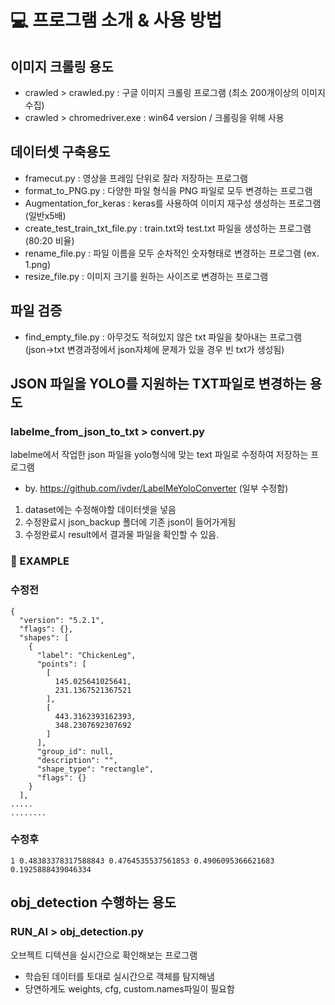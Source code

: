 # 💻 프로그램 소개 & 사용 방법

## 이미지 크롤링 용도
- crawled > crawled.py : 구글 이미지 크롤링 프로그램 (최소 200개이상의 이미지 수집)
- crawled > chromedriver.exe : win64 version / 크롤링을 위해 사용


## 데이터셋 구축용도
- framecut.py : 영상을 프레임 단위로 잘라 저장하는 프로그램
- format_to_PNG.py : 다양한 파일 형식을 PNG 파일로 모두 변경하는 프로그램
- Augmentation_for_keras : keras를 사용하여 이미지 재구성 생성하는 프로그램 (일반x5배)
- create_test_train_txt_file.py : train.txt와 test.txt 파일을 생성하는 프로그램 (80:20 비율)
- rename_file.py : 파일 이름을 모두 순차적인 숫자형태로 변경하는 프로그램 (ex. 1.png)
- resize_file.py : 이미지 크기를 원하는 사이즈로 변경하는 프로그램

## 파일 검증
- find_empty_file.py : 아무것도 적혀있지 않은 txt 파일을 찾아내는 프로그램<br>
(json->txt 변경과정에서 json자체에 문제가 있을 경우 빈 txt가 생성됨)

## JSON 파일을 YOLO를 지원하는 TXT파일로 변경하는 용도
### labelme_from_json_to_txt > convert.py
labelme에서 작업한 json 파일을 yolo형식에 맞는 text 파일로 수정하여 저장하는 프로그램
- by. https://github.com/ivder/LabelMeYoloConverter (일부 수정함)
1. dataset에는 수정해야할 데이터셋을 넣음
2. 수정완료시 json_backup 폴더에 기존 json이 들어가게됨
3. 수정완료시 result에서 결과물 파일을 확인할 수 있음.

### 💌 EXAMPLE
### 수정전
```
{
  "version": "5.2.1",
  "flags": {},
  "shapes": [
    {
      "label": "ChickenLeg",
      "points": [
        [
          145.025641025641,
          231.1367521367521
        ],
        [
          443.3162393162393,
          348.2307692307692
        ]
      ],
      "group_id": null,
      "description": "",
      "shape_type": "rectangle",
      "flags": {}
    }
  ],
.....
........
```
### 수정후
```
1 0.48383378317588843 0.4764535537561853 0.4906095366621683 0.1925888439046334
```
## obj_detection 수행하는 용도
### RUN_AI > obj_detection.py
오브젝트 디텍션을 실시간으로 확인해보는 프로그램
- 학습된 데이터를 토대로 실시간으로 객체를 탐지해냄
- 당연하게도 weights, cfg, custom.names파일이 필요함

